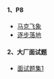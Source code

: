 #### 1、P8

* [马克飞象](1-P8/马克飞象.md)
* [逐步落地](1-P8/逐步落地.md)

#### 2、大厂面试题

* [面试题集1](2-大厂面试题/面试题集1.md)

